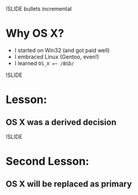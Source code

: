!SLIDE bullets incremental
# Why OS X? #
* I started on Win32 (and got paid well)
* I embraced Linux (Gentoo, even!)
* I learned `OS_X =~ /BSD/`

!SLIDE
# Lesson: #
## OS X was a derived decision ##

!SLIDE
# Second Lesson: #
## OS X will be replaced as primary ##
